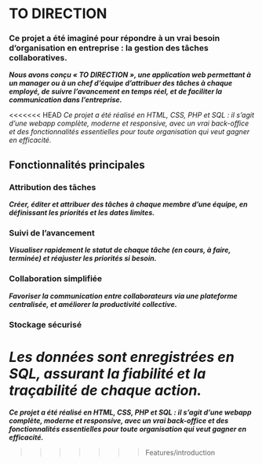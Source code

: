 # TO DIRECTION

### Ce projet a été imaginé pour répondre à un vrai besoin d’organisation en entreprise : la gestion des tâches collaboratives.

***Nous avons conçu « TO DIRECTION », une application web permettant à un manager ou à un chef d’équipe d’attribuer des tâches à chaque employé, de suivre l’avancement en temps réel, et de faciliter la communication dans l’entreprise.***

<<<<<<< HEAD
*Ce projet a été réalisé en HTML, CSS, PHP et SQL : il s’agit d’une webapp complète, moderne et responsive, avec un vrai back-office et des fonctionnalités essentielles pour toute organisation qui veut gagner en efficacité.*

## Fonctionnalités principales

### Attribution des tâches
***Créer, éditer et attribuer des tâches à chaque membre d’une équipe, en définissant les priorités et les dates limites.***

### Suivi de l’avancement
***Visualiser rapidement le statut de chaque tâche (en cours, à faire, terminée) et réajuster les priorités si besoin.***

### Collaboration simplifiée
***Favoriser la communication entre collaborateurs via une plateforme centralisée, et améliorer la productivité collective.***

### Stockage sécurisé
***Les données sont enregistrées en SQL, assurant la fiabilité et la traçabilité de chaque action.***
=======
***Ce projet a été réalisé en HTML, CSS, PHP et SQL : il s’agit d’une webapp complète, moderne et responsive, avec un vrai back-office et des fonctionnalités essentielles pour toute organisation qui veut gagner en efficacité.***
>>>>>>> Features/introduction
